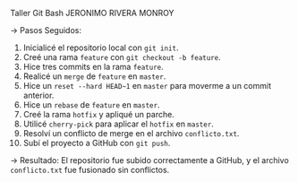 Taller Git Bash JERONIMO RIVERA MONROY 

-> Pasos Seguidos:
1. Inicialicé el repositorio local con `git init`.
2. Creé una rama `feature` con `git checkout -b feature`.
3. Hice tres commits en la rama `feature`.
4. Realicé un `merge` de `feature` en `master`.
5. Hice un `reset --hard HEAD~1` en `master` para moverme a un commit anterior.
6. Hice un `rebase` de `feature` en `master`.
7. Creé la rama `hotfix` y apliqué un parche.
8. Utilicé `cherry-pick` para aplicar el `hotfix` en `master`.
9. Resolví un conflicto de merge en el archivo `conflicto.txt`.
10. Subí el proyecto a GitHub con `git push`.

-> Resultado:
El repositorio fue subido correctamente a GitHub, y el archivo `conflicto.txt` fue fusionado sin conflictos.
